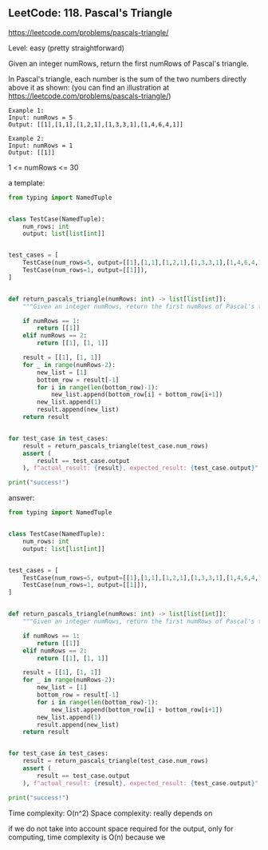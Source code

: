 ## LeetCode: 118. Pascal's Triangle

https://leetcode.com/problems/pascals-triangle/

Level: easy (pretty straightforward)

Given an integer numRows, return the first numRows of Pascal's triangle.

In Pascal's triangle, each number is the sum of the two numbers directly above it as shown:
(you can find an illustration at https://leetcode.com/problems/pascals-triangle/)

```
Example 1:
Input: numRows = 5
Output: [[1],[1,1],[1,2,1],[1,3,3,1],[1,4,6,4,1]]

Example 2:
Input: numRows = 1
Output: [[1]]
```

1 <= numRows <= 30

a template:
```python
from typing import NamedTuple


class TestCase(NamedTuple):
    num_rows: int
    output: list[list[int]]


test_cases = [
    TestCase(num_rows=5, output=[[1],[1,1],[1,2,1],[1,3,3,1],[1,4,6,4,1]]),
    TestCase(num_rows=1, output=[[1]]),
]


def return_pascals_triangle(numRows: int) -> list[list[int]]:
    """Given an integer numRows, return the first numRows of Pascal's triangle."""

    if numRows == 1:
        return [[1]]
    elif numRows == 2:
        return [[1], [1, 1]]

    result = [[1], [1, 1]]
    for _ in range(numRows-2):
        new_list = [1]
        bottom_row = result[-1]
        for i in range(len(bottom_row)-1):
            new_list.append(bottom_row[i] + bottom_row[i+1])
        new_list.append(1)
        result.append(new_list)
    return result


for test_case in test_cases:
    result = return_pascals_triangle(test_case.num_rows)
    assert (
        result == test_case.output
    ), f"actual_result: {result}, expected_result: {test_case.output}"

print("success!")
```


answer:
```python
from typing import NamedTuple


class TestCase(NamedTuple):
    num_rows: int
    output: list[list[int]]


test_cases = [
    TestCase(num_rows=5, output=[[1],[1,1],[1,2,1],[1,3,3,1],[1,4,6,4,1]]),
    TestCase(num_rows=1, output=[[1]]),
]


def return_pascals_triangle(numRows: int) -> list[list[int]]:
    """Given an integer numRows, return the first numRows of Pascal's triangle."""

    if numRows == 1:
        return [[1]]
    elif numRows == 2:
        return [[1], [1, 1]]

    result = [[1], [1, 1]]
    for _ in range(numRows-2):
        new_list = [1]
        bottom_row = result[-1]
        for i in range(len(bottom_row)-1):
            new_list.append(bottom_row[i] + bottom_row[i+1])
        new_list.append(1)
        result.append(new_list)
    return result


for test_case in test_cases:
    result = return_pascals_triangle(test_case.num_rows)
    assert (
        result == test_case.output
    ), f"actual_result: {result}, expected_result: {test_case.output}"

print("success!")
```


Time complexity: O(n^2)
Space complexity: really depends on 


if we do not take into account space required for the output, only for computing, time complexity is O(n) because
we 